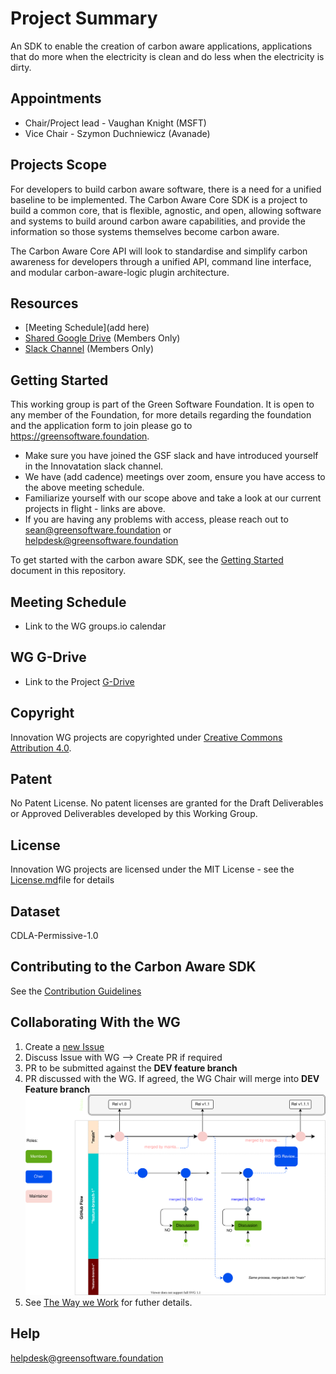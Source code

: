 # Project Summary
An SDK to enable the creation of carbon aware applications, applications that do more when the electricity is clean and do less when the electricity is dirty.

## Appointments 
* Chair/Project lead - Vaughan Knight (MSFT)
* Vice Chair - Szymon Duchniewicz (Avanade)

## Projects Scope

For developers to build carbon aware software, there is a need for a unified baseline to be implemented.  The Carbon Aware Core SDK is a project to build a common core, that is flexible, agnostic, and open, allowing software and systems to build around carbon aware capabilities, and provide the information so those systems themselves become carbon aware.

The Carbon Aware Core API will look to standardise and simplify carbon awareness for developers through a unified API, command line interface, and modular carbon-aware-logic plugin architecture.

## Resources

* [Meeting Schedule](add here) 
* [Shared Google Drive](https://drive.google.com/drive/u/3/folders/1clNLC2JzsbDcn9yFH11rCtz1jqTTDqzE) (Members Only)
* [Slack Channel](https://greensoftware-zzk1035.slack.com/archives/C024C0GB3LP) (Members Only)

## Getting Started
This working group is part of the Green Software Foundation. It is open to any member of the Foundation, for more details regarding the foundation and the application form to join please go to https://greensoftware.foundation.

- Make sure you have joined the GSF slack and have introduced yourself in the Innovatation slack channel.
- We have (add cadence) meetings over zoom, ensure you have access to the above meeting schedule.
- Familiarize yourself with our scope above and take a look at our current projects in flight - links are above.
- If you are having any problems with access, please reach out to sean@greensoftware.foundation or helpdesk@greensoftware.foundation

To get started with the carbon aware SDK, see the [Getting Started](GettingStarted.md) document in this repository.

## Meeting Schedule
* Link to the WG groups.io calendar 

## WG G-Drive
* Link to the Project [G-Drive](https://drive.google.com/drive/folders/1Ip-GX3YoCEGwb8tcUUtl0O37XVX9p-0c?usp=sharing)

## Copyright
Innovation WG projects are copyrighted under [Creative Commons Attribution 4.0](https://creativecommons.org/licenses/by/4.0/).

## Patent
No Patent License. No patent licenses are granted for the Draft Deliverables or Approved Deliverables developed by this Working Group.

## License
Innovation WG projects are licensed under the MIT License - see the [License.md](/carbon-aware-sdk/license.md)file for details 

## Dataset
CDLA-Permissive-1.0

## Contributing to the Carbon Aware SDK

See the [Contribution Guidelines](CONTRIBUTING.md)

## Collaborating With the WG

1. Create a [new Issue](https://github.com/Green-Software-Foundation/standards_wg/issues/new)
2. Discuss Issue with WG --> Create PR if required
3. PR to be submitted against the **DEV feature branch**
4. PR discussed with the WG. If agreed, the WG Chair will merge into **DEV Feature branch**
![GSF Single-Trunk Based Branch Flow](/docs/images/single-trunk-branch.svg)
5. See [The Way we Work](https://github.com/Green-Software-Foundation/standards_wg/blob/main/the_way_we_work.md) for futher details.

## Help
helpdesk@greensoftware.foundation
